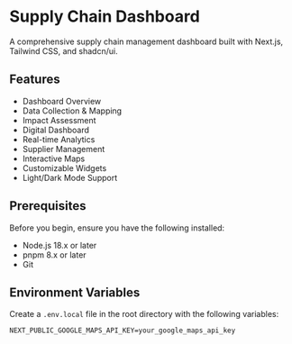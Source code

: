 # Supply Chain Dashboard

A comprehensive supply chain management dashboard built with Next.js, Tailwind CSS, and shadcn/ui.

## Features

- Dashboard Overview
- Data Collection & Mapping
- Impact Assessment
- Digital Dashboard
- Real-time Analytics
- Supplier Management
- Interactive Maps
- Customizable Widgets
- Light/Dark Mode Support

## Prerequisites

Before you begin, ensure you have the following installed:
- Node.js 18.x or later
- pnpm 8.x or later
- Git

## Environment Variables

Create a `.env.local` file in the root directory with the following variables:

```env
NEXT_PUBLIC_GOOGLE_MAPS_API_KEY=your_google_maps_api_key

